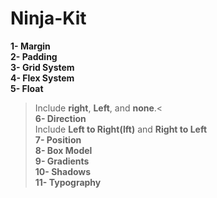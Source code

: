 # Ninja-Kit

**1- Margin**<br/>
**2- Padding**<br/>
**3- Grid System**<br/>
**4- Flex System**<br/>
**5- Float**<br/>
> Include __right__, __Left__, and __none__.< <br/>
**6- Direction**<br/>
> Include __Left to Right(lft)__ and __Right to Left__<br/>
**7- Position**<br>
**8- Box Model**<br>
**9- Gradients**<br>
**10- Shadows**<br>
**11- Typography**<br>
